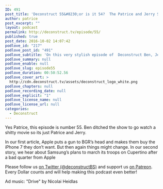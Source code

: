 ```yaml
---
ID: 491
post_title: 'Deconstruct 55&#8230;or is it 54?  The Patrice and Jerry Show'
author: patrice
post_excerpt: ""
layout: podcast
permalink: http://deconstruct.tv/episode/55/
published: true
post_date: 2016-10-02 14:07:42
podlove_id: "217"
podlove_post_id: "491"
podlove_subtitle: 'On this very stylish episode of  Deconstruct Ben, Jerry and Patrice  channel their inner fashion geeks to  discuss the latest tech news from a  fashion magazine.'
podlove_summary: null
podlove_enable: null
podlove_slug: episode55
podlove_duration: 00:50:52.56
podlove_cover_art: >
  http://cdn.deconstruct.tv/assets/deconstruct_logo_white.png
podlove_chapters: null
podlove_recording_date: null
podlove_explicit: "1"
podlove_license_name: null
podlove_license_url: null
categories:
  - Deconstruct
---
```

<p>Yes Patrice, this episode is number 55.  Ben ditched the show to go watch a shitty movie so its just Patrice and Jerry. </p>
<p>In our first article, Apple puts a gun to BGR’s head and makes them buy the iPhone 7 they don’t want.  But then again things might change.  In our second story, we hear about Samsung’s plans to march its troops on Cupertino after a bad quarter from Apple</p>
<p>
Please follow us <a href="http://twitter.com/deconstructBS">on Twitter (@deconstructBS)</a> and support us <a href="http://patreon.com/deconstruct">on Patreon</a>. Every Dollar counts and will help making this podcast even better!
</p>
<p>Ad music: "Drive" by Nicolai Heidlas</p>